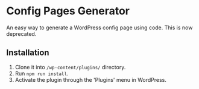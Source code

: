 # Config Pages Generator

An easy way to generate a WordPress config page using code.
This is now deprecated.

## Installation

1. Clone it into `/wp-content/plugins/` directory.
2. Run `npm run install`.
3. Activate the plugin through the 'Plugins' menu in WordPress. 
